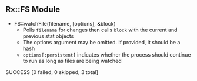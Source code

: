 
Rx::FS Module
---------------

- FS::watchFile(filename, [options], &block)
  + Polls `filename` for changes then calls `block` with the current and previous stat objects
  + The options argument may be omitted. If provided, it should be a hash
  + `options[:persistent]` indicates whether the process should continue to run as long as files are being watched


SUCCESS [0 failed, 0 skipped, 3 total]
